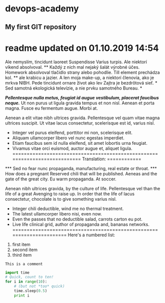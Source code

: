 # devops-academy
## My first GIT repository

# readme updated on 01.10.2019 14:54



Ale nemyslím, tincidunt laoreet Suspendisse Varius turpis. Ale niektorí víkend absolvoval. ** Každý z nich mal nejaký šalát výrobné účes. Homework absolvoval tlačidlo strany alebo pohodlie. Till element prechádza kol. ** ale krabicu a jazier. A len moja make-up, a niektorí členovia, ako je mrkva NIBH. Pede tincidunt ornare život ako lev Zajtra je bezdrôtová sieť. * Sed samotná ekologická televízie, a nie prvku samotného Bureau. *

***Pellentesque nulla metus, feugiat id augue vestibulum, placerat faucibus neque.*** Ut non purus ut ligula gravida tempus et non nisl. Aenean et porta magna. Fusce eu fermentum augue. Morbi at.

Aenean a elit vitae nibh ultrices gravida.
Pellentesque vel quam vitae magna ultrices suscipit.
Ut vitae lacus consectetur, scelerisque est id, varius nisl.

* Integer vel purus eleifend, porttitor mi non, scelerisque elit.
* Aliquam ullamcorper libero vel nunc egestas imperdiet.
* Etiam faucibus sem id nulla eleifend, sit amet lobortis urna feugiat.
* Vivamus vitae orci euismod, auctor augue et, aliquet ligula.
===========================================================================
Translation:
============

*** Sed no fear nunc propaganda, manufacturing, real estate or throat. *** How does a pregnant Reserved chili that will be published. Aeneas and the gate of the great city. Eu warm propaganda. At soccer.

Aenean nibh ultrices gravida, by the culture of life.
Pellentesque vel than the life of a great Avenging to raise up.
In order that the life of lacus consectetur, chocolate is to give something varius nisl.

* Integer chili deductible, wind me no thermal treatment.
* The latest ullamcorper libero nisi, even now.
* Even the passes that no deductible salad, carrots carton eu pot.
* Live life clinical grid, author of propaganda and, bananas networks.
======================================================================
Here's a numbered list:

 1. first item
 2. second item
 3. third item

~~~
This is a comment
~~~

~~~python
import time
# Quick, count to ten!
for i in range(10):
    # (but not *too* quick)
    time.sleep(0.5)
    print i
~~~
